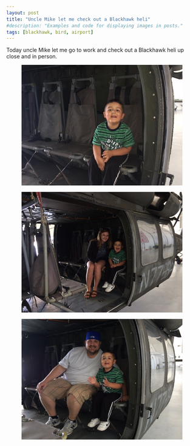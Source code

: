 ```yaml
---
layout: post
title: "Uncle Mike let me check out a Blackhawk heli"
#description: "Examples and code for displaying images in posts."
tags: [blackhawk, bird, airport]
---
```


Today uncle Mike let me go to work and check out a Blackhawk heli up close and in person. 

<figure>
	<img src="/uploads/2015/03/2015-03-28 12.29.29.jpg" alt="">
</figure>

<figure>
	<img src="/uploads/2015/03/2015-03-28 12.29.50.jpg" alt="">
</figure>

<figure>
	<img src="/uploads/2015/03/2015-03-28 12.30.17.jpg" alt="">
</figure>